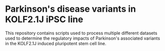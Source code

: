 # Parkinson's disease variants in KOLF2.1J iPSC line

This repository contains scripts used to process multiple different datasets used to determine the regulatory impacts of Parkinson's associated variants in the KOLF2.1J induced pluripotent stem cell line.
